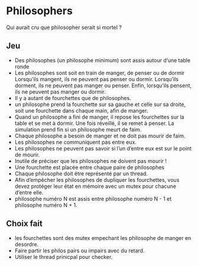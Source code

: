 # Philosophers
Qui aurait cru que philosopher serait si mortel ?

## Jeu

-	Des philosophes (un philosophe minimum) sont assis autour d’une table ronde
-	Les philosophes sont soit en train de manger, de penser ou de dormir Lorsqu’ils mangent, ils ne peuvent pas penser ou dormir. Lorsqu’ils dorment, ils ne peuvent pas manger ou penser. Enfin, lorsqu’ils pensent, ils ne peuvent pas manger ou dormir.
-	Il y a autant de fourchettes que de philosophes.
-	un philosophe prend la fourchette sur sa gauche et celle sur sa droite, soit une fourchette dans chaque main, afin de manger.
-	Quand un philosophe a fini de manger, il repose les fourchettes sur la table et se met à dormir. Une fois réveillé, il se remet à penser. La simulation prend fin si un
philosophe meurt de faim.
-	Chaque philosophe a besoin de manger et ne doit pas mourir de faim.
-	Les philosophes ne communiquent pas entre eux.
-	Les philosophes ne peuvent pas savoir si l’un d’entre eux est sur le point de mourir.
-	Inutile de préciser que les philosophes ne doivent pas mourir !
-	Une fourchette est placée entre chaque paire de philosophes
-	Chaque philosophe doit être représenté par un thread.
-	Afin d’empêcher les philosophes de dupliquer les fourchettes, vous devez protéger leur état en mémoire avec un mutex pour chacune d’entre elle.
-	philosophe numéro N est assis entre philosophe numéro N - 1 et philosophe numéro N + 1.

## Choix fait

-	les fourchettes sont des mutex empechant les philosophe de manger en desordre.
-	Faire partir les philos pairs ou impairs avec du retard.
-	Utiliser le thread prinicpal pour checker.
